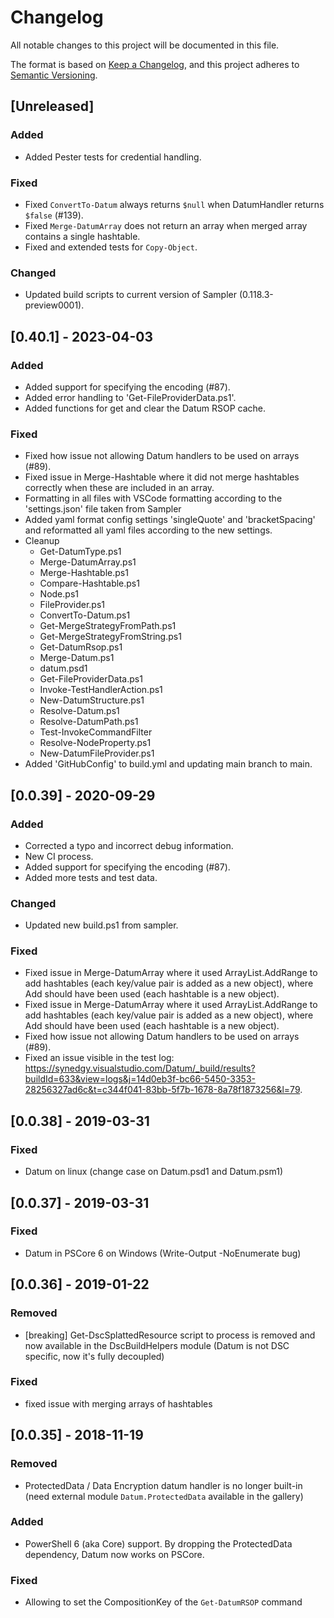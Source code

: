 # Changelog

All notable changes to this project will be documented in this file.

The format is based on [Keep a Changelog](https://keepachangelog.com/en/1.0.0/),
and this project adheres to [Semantic Versioning](https://semver.org/spec/v2.0.0.html).

## [Unreleased]

### Added

- Added Pester tests for credential handling.

### Fixed

- Fixed `ConvertTo-Datum` always returns `$null` when DatumHandler returns `$false` (#139).
- Fixed `Merge-DatumArray` does not return an array when merged array contains a single hashtable.
- Fixed and extended tests for `Copy-Object`.

### Changed

- Updated build scripts to current version of Sampler (0.118.3-preview0001).

## [0.40.1] - 2023-04-03

### Added

- Added support for specifying the encoding (#87).
- Added error handling to 'Get-FileProviderData.ps1'.
- Added functions for get and clear the Datum RSOP cache.

### Fixed

- Fixed how issue not allowing Datum handlers to be used on arrays (#89).
- Fixed issue in Merge-Hashtable where it did not merge hashtables correctly when these
  are included in an array.
- Formatting in all files with VSCode formatting according to the 'settings.json' file taken from Sampler
- Added yaml format config settings 'singleQuote' and 'bracketSpacing' and reformatted all yaml files according to the new settings.
- Cleanup
  - Get-DatumType.ps1
  - Merge-DatumArray.ps1
  - Merge-Hashtable.ps1
  - Compare-Hashtable.ps1
  - Node.ps1
  - FileProvider.ps1
  - ConvertTo-Datum.ps1
  - Get-MergeStrategyFromPath.ps1
  - Get-MergeStrategyFromString.ps1
  - Get-DatumRsop.ps1
  - Merge-Datum.ps1
  - datum.psd1
  - Get-FileProviderData.ps1
  - Invoke-TestHandlerAction.ps1
  - New-DatumStructure.ps1
  - Resolve-Datum.ps1
  - Resolve-DatumPath.ps1
  - Test-InvokeCommandFilter
  - Resolve-NodeProperty.ps1
  - New-DatumFileProvider.ps1
- Added 'GitHubConfig' to build.yml and updating main branch to main.

## [0.0.39] - 2020-09-29

### Added

- Corrected a typo and incorrect debug information.
- New CI process.
- Added support for specifying the encoding (#87).
- Added more tests and test data.

### Changed

- Updated new build.ps1 from sampler.

### Fixed

- Fixed issue in Merge-DatumArray where it used ArrayList.AddRange to add hashtables (each key/value pair 
  is added as a new object), where Add should have been used (each hashtable is a new object).
- Fixed issue in Merge-DatumArray where it used ArrayList.AddRange to add hashtables (each key/value pair is added as a new object),
  where Add should have been used (each hashtable is a new object).
- Fixed how issue not allowing Datum handlers to be used on arrays (#89).
- Fixed an issue visible in the test log: https://synedgy.visualstudio.com/Datum/_build/results?buildId=633&view=logs&j=14d0eb3f-bc66-5450-3353-28256327ad6c&t=c344f041-83bb-5f7b-1678-8a78f1873256&l=79.

## [0.0.38] - 2019-03-31

### Fixed

- Datum on linux (change case on Datum.psd1 and Datum.psm1)

## [0.0.37] - 2019-03-31

### Fixed

- Datum in PSCore 6 on Windows (Write-Output -NoEnumerate bug)

## [0.0.36] - 2019-01-22

### Removed

- [breaking] Get-DscSplattedResource script to process is removed and now available in the DscBuildHelpers module (Datum is not DSC specific, now it's fully decoupled)

### Fixed

- fixed issue with merging arrays of hashtables

## [0.0.35] - 2018-11-19

### Removed

- ProtectedData / Data Encryption datum handler is no longer built-in (need external module `Datum.ProtectedData` available in the gallery)

### Added

- PowerShell 6 (aka Core) support. By dropping the ProtectedData dependency, Datum now works on PSCore.

### Fixed

- Allowing to set the CompositionKey of the `Get-DatumRSOP` command
